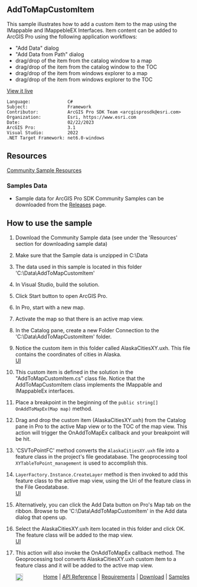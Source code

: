 ## AddToMapCustomItem

<!-- TODO: Write a brief abstract explaining this sample -->
This sample illustrates how to add a custom item to the map using the IMappable and IMappebleEX Interfaces.  Item content can be added to ArcGIS Pro using the following application workflows:  
* "Add Data" dialog  
* "Add Data from Path" dialog  
* drag/drop of the item from the catalog window to a map  
* drag/drop of the item from the catalog window to the TOC  
* drag/drop of the item from windows explorer to a map  
* drag/drop of the item from windows explorer to the TOC  
  


<a href="https://pro.arcgis.com/en/pro-app/sdk/" target="_blank">View it live</a>

<!-- TODO: Fill this section below with metadata about this sample-->
```
Language:              C#
Subject:               Framework
Contributor:           ArcGIS Pro SDK Team <arcgisprosdk@esri.com>
Organization:          Esri, https://www.esri.com
Date:                  02/22/2023
ArcGIS Pro:            3.1
Visual Studio:         2022
.NET Target Framework: net6.0-windows
```

## Resources

[Community Sample Resources](https://github.com/Esri/arcgis-pro-sdk-community-samples#resources)

### Samples Data

* Sample data for ArcGIS Pro SDK Community Samples can be downloaded from the [Releases](https://github.com/Esri/arcgis-pro-sdk-community-samples/releases) page.  

## How to use the sample
<!-- TODO: Explain how this sample can be used. To use images in this section, create the image file in your sample project's screenshots folder. Use relative url to link to this image using this syntax: ![My sample Image](FacePage/SampleImage.png) -->
1. Download the Community Sample data (see under the 'Resources' section for downloading sample data)  
1. Make sure that the Sample data is unzipped in C:\Data  
1. The data used in this sample is located in this folder 'C:\Data\AddToMapCustomItem'  
1. In Visual Studio, build the solution.  
1. Click Start button to open ArcGIS Pro.  
1. In Pro, start with a new map.    
1. Activate the map so that there is an active map view.  
1. In the Catalog pane, create a new Folder Connection to the 'C:\Data\AddToMapCustomItem' folder.  
1. Notice the custom item in this folder called AlaskaCitiesXY.uxh. This file contains the coordinates of cities in Alaska.  
[UI](Screenshots/customItem.png)  
  
1. This custom item is defined in the solution in the "AddToMapCustomItem.cs" class file. Notice that the AddToMapCustomItem class implements the IMappable and IMappableEx interfaces.  
1. Place a breakpoint in the beginning of the `public string[] OnAddToMapEx(Map map)` method.  
1. Drag and drop the custom item (AlaskaCitiesXY.uxh) from the Catalog pane in Pro to the active Map view or to the TOC of the map view. This action will trigger the OnAddToMapEx callback and your breakpoint will be hit.  
1. 'CSVToPointFC' method converts the `AlaskaCitiesXY.uxh` file into a feature class in the project's file geodatabase. The geoprocessing tool `XYTableToPoint_management` is used to accomplish this.  
1. `LayerFactory.Instance.CreateLayer` method is then invoked to add this feature class to the active map view, using the Uri of the feature class in the File Geodatabase.  
[UI](Screenshots/CreateLayer.png)   
  
1. Alternatively, you can click the Add Data button on Pro's Map tab on the ribbon. Browse to the 'C:\Data\AddToMapCustomItem' in the Add data dialog that opens up.  
1. Select the AlaskaCitiesXY.uxh item located in this folder and click OK. The feature class will be added to the map view.  
[UI](Screenshots/AddToMap.png)      
  
1. This action will also invoke the OnAddToMapEx callback method. The Geoprocessing tool converts AlaskaCitiesXY.uxh custom item to a feature class and it will be added to the active map view.  
  


<!-- End -->

&nbsp;&nbsp;&nbsp;&nbsp;&nbsp;&nbsp;<img src="https://esri.github.io/arcgis-pro-sdk/images/ArcGISPro.png"  alt="ArcGIS Pro SDK for Microsoft .NET Framework" height = "20" width = "20" align="top"  >
&nbsp;&nbsp;&nbsp;&nbsp;&nbsp;&nbsp;&nbsp;&nbsp;&nbsp;&nbsp;&nbsp;&nbsp;
[Home](https://github.com/Esri/arcgis-pro-sdk/wiki) | <a href="https://pro.arcgis.com/en/pro-app/latest/sdk/api-reference" target="_blank">API Reference</a> | [Requirements](https://github.com/Esri/arcgis-pro-sdk/wiki#requirements) | [Download](https://github.com/Esri/arcgis-pro-sdk/wiki#installing-arcgis-pro-sdk-for-net) | <a href="https://github.com/esri/arcgis-pro-sdk-community-samples" target="_blank">Samples</a>
